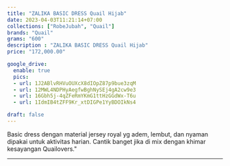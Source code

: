```yaml
---
title: "ZALIKA BASIC DRESS Quail Hijab"
date: 2023-04-03T11:21:14+07:00
collections: ["RobeJubah", "Quail"]
brands: "Quail"
grams: "600"
description : "ZALIKA BASIC DRESS Quail Hijab"
price: "172,000.00"

google_drive:
  enable: true
  pics:
  - url: 1J2ABlvRHVuOUXcX8dIOpZ87p9bue3zqM
  - url: 12MWL4NDPHyAegfwBghNySEj4gA2cw9e3
  - url: 16Gbh5j-4qZFeRmYKmG1ttHzGGdWx-T6u
  - url: 1IdmIB4tZFF9Kr_xtDIGPe1YyBDOIkNs4

draft: false
---
```


Basic dress dengan material jersey royal yg adem, lembut, dan nyaman dipakai untuk aktivitas harian. Cantik banget jika di mix dengan khimar kesayangan Quailovers."

-------    
 

